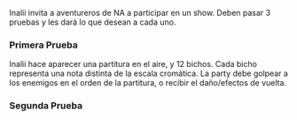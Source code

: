 Inalii invita a aventureros de NA a participar en un show. Deben pasar 3 pruebas y les dará lo que desean a cada uno.

### Primera Prueba
Inalii hace aparecer una partitura en el aire, y 12 bichos. Cada bicho representa una nota distinta de la escala cromática. La party debe golpear a los enemigos en el orden de la partitura, o recibir el daño/efectos de vuelta.
### Segunda Prueba
